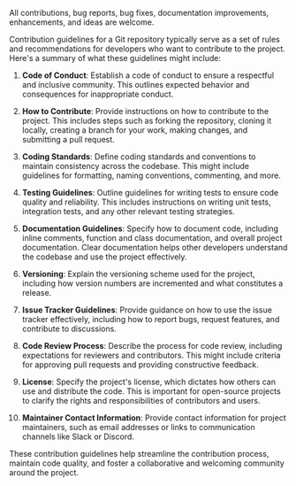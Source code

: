 All contributions, bug reports, bug fixes, documentation improvements, enhancements, and ideas are welcome.

Contribution guidelines for a Git repository typically serve as a set of rules and recommendations for developers who want to contribute to the project. Here's a summary of what these guidelines might include:

1. **Code of Conduct**: Establish a code of conduct to ensure a respectful and inclusive community. This outlines expected behavior and consequences for inappropriate conduct.

2. **How to Contribute**: Provide instructions on how to contribute to the project. This includes steps such as forking the repository, cloning it locally, creating a branch for your work, making changes, and submitting a pull request.

3. **Coding Standards**: Define coding standards and conventions to maintain consistency across the codebase. This might include guidelines for formatting, naming conventions, commenting, and more.

4. **Testing Guidelines**: Outline guidelines for writing tests to ensure code quality and reliability. This includes instructions on writing unit tests, integration tests, and any other relevant testing strategies.

5. **Documentation Guidelines**: Specify how to document code, including inline comments, function and class documentation, and overall project documentation. Clear documentation helps other developers understand the codebase and use the project effectively.

6. **Versioning**: Explain the versioning scheme used for the project, including how version numbers are incremented and what constitutes a release.

7. **Issue Tracker Guidelines**: Provide guidance on how to use the issue tracker effectively, including how to report bugs, request features, and contribute to discussions.

8. **Code Review Process**: Describe the process for code review, including expectations for reviewers and contributors. This might include criteria for approving pull requests and providing constructive feedback.

9. **License**: Specify the project's license, which dictates how others can use and distribute the code. This is important for open-source projects to clarify the rights and responsibilities of contributors and users.

10. **Maintainer Contact Information**: Provide contact information for project maintainers, such as email addresses or links to communication channels like Slack or Discord.

These contribution guidelines help streamline the contribution process, maintain code quality, and foster a collaborative and welcoming community around the project.
